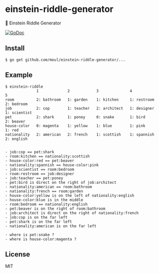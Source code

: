 # einstein-riddle-generator
:game_die: Einstein Riddle Generator

[![GoDoc](https://godoc.org/github.com/moul/einstein-riddle-generator?status.svg)](https://godoc.org/github.com/moul/einstein-riddle-generator)

## Install

```console
$ go get github.com/moul/einstein-riddle-generator/...
```

## Example

```console
$ einstein-riddle
              1             2            3              4             5
room          2: bathroom   1: garden    1: kitchen     1: restroom   2: bedroom
job           2: cop        1: teacher   2: architect   1: designer   1: scientist
pet           2: shark      1: poney     0: snake       1: bird       2: beaver
house-color   0: magenta    1: yellow    1: blue        1: pink       1: red
nationality   2: american   2: french    1: scottish    1: spannish   2: english


- job:cop == pet:shark
- room:kitchen == nationality:scottish
- house-color:red == pet:beaver
- nationality:spannish == house-color:pink
- job:scientist == room:bedroom
- room:restroom == job:designer
- job:teacher == pet:poney
- pet:bird is direct on the right of job:architect
- nationality:american == room:bathroom
- nationality:french == room:garden
- house-color:yellow is on the left of nationality:english
- house-color:blue is in the middle
- room:bedroom == nationality:english
- pet:beaver is on the right of room:bathroom
- job:architect is direct on the right of nationality:french
- job:cop is on the far left
- pet:shark is on the far left
- nationality:american is on the far left

- where is pet:snake ?
- where is house-color:magenta ?
```

## License

MIT
